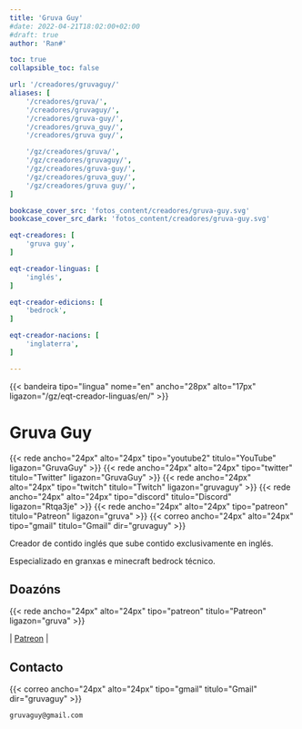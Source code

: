 ```yaml
---
title: 'Gruva Guy'
#date: 2022-04-21T18:02:00+02:00
#draft: true
author: 'Ran#'

toc: true
collapsible_toc: false

url: '/creadores/gruvaguy/'
aliases: [
    '/creadores/gruva/',
    '/creadores/gruvaguy/',
    '/creadores/gruva-guy/',
    '/creadores/gruva_guy/',
    '/creadores/gruva guy/',

    '/gz/creadores/gruva/',
    '/gz/creadores/gruvaguy/',
    '/gz/creadores/gruva-guy/',
    '/gz/creadores/gruva_guy/',
    '/gz/creadores/gruva guy/',
]

bookcase_cover_src: 'fotos_content/creadores/gruva-guy.svg'
bookcase_cover_src_dark: 'fotos_content/creadores/gruva-guy.svg'

eqt-creadores: [
    'gruva guy',
]

eqt-creador-linguas: [
    'inglés',
]

eqt-creador-edicions: [
    'bedrock',
]

eqt-creador-nacions: [
    'inglaterra',
]

---
```


{{< bandeira tipo="lingua" nome="en" ancho="28px" alto="17px" ligazon="/gz/eqt-creador-linguas/en/" >}}

# Gruva Guy

{{< rede ancho="24px" alto="24px" tipo="youtube2" titulo="YouTube" ligazon="GruvaGuy" >}}
{{< rede ancho="24px" alto="24px" tipo="twitter" titulo="Twitter" ligazon="GruvaGuy" >}}
{{< rede ancho="24px" alto="24px" tipo="twitch" titulo="Twitch" ligazon="gruvaguy" >}}
{{< rede ancho="24px" alto="24px" tipo="discord" titulo="Discord" ligazon="Rtqa3je" >}}
{{< rede ancho="24px" alto="24px" tipo="patreon" titulo="Patreon" ligazon="gruva" >}}
{{< correo ancho="24px" alto="24px" tipo="gmail" titulo="Gmail" dir="gruvaguy" >}}

Creador de contido inglés que sube contido exclusivamente en inglés.

Especializado en granxas e minecraft bedrock técnico.

## Doazóns

{{< rede ancho="24px" alto="24px" tipo="patreon" titulo="Patreon" ligazon="gruva" >}}

|
[Patreon](https://www.patreon.com/gruva)
|


## Contacto

{{< correo ancho="24px" alto="24px" tipo="gmail" titulo="Gmail" dir="gruvaguy" >}}

```
gruvaguy@gmail.com
```
